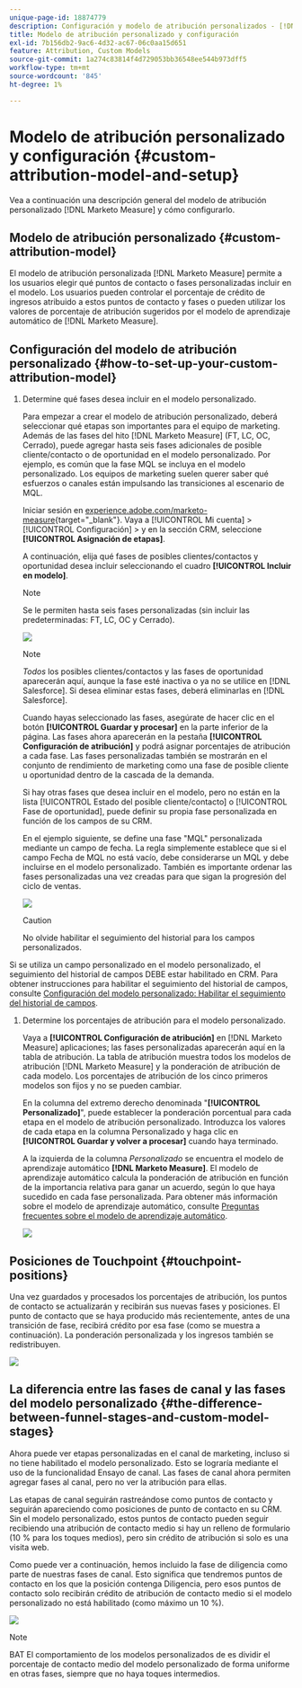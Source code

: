 ```yaml
---
unique-page-id: 18874779
description: Configuración y modelo de atribución personalizados - [!DNL Marketo Measure]
title: Modelo de atribución personalizado y configuración
exl-id: 7b156db2-9ac6-4d32-ac67-06c0aa15d651
feature: Attribution, Custom Models
source-git-commit: 1a274c83814f4d729053bb36548ee544b973dff5
workflow-type: tm+mt
source-wordcount: '845'
ht-degree: 1%

---
```


# Modelo de atribución personalizado y configuración {#custom-attribution-model-and-setup}

Vea a continuación una descripción general del modelo de atribución personalizado [!DNL Marketo Measure] y cómo configurarlo.

## Modelo de atribución personalizado {#custom-attribution-model}

El modelo de atribución personalizada [!DNL Marketo Measure] permite a los usuarios elegir qué puntos de contacto o fases personalizadas incluir en el modelo. Los usuarios pueden controlar el porcentaje de crédito de ingresos atribuido a estos puntos de contacto y fases o pueden utilizar los valores de porcentaje de atribución sugeridos por el modelo de aprendizaje automático de [!DNL Marketo Measure].

## Configuración del modelo de atribución personalizado {#how-to-set-up-your-custom-attribution-model}

1. Determine qué fases desea incluir en el modelo personalizado.

   Para empezar a crear el modelo de atribución personalizado, deberá seleccionar qué etapas son importantes para el equipo de marketing. Además de las fases del hito [!DNL Marketo Measure] (FT, LC, OC, Cerrado), puede agregar hasta seis fases adicionales de posible cliente/contacto o de oportunidad en el modelo personalizado. Por ejemplo, es común que la fase MQL se incluya en el modelo personalizado. Los equipos de marketing suelen querer saber qué esfuerzos o canales están impulsando las transiciones al escenario de MQL.

   Iniciar sesión en [experience.adobe.com/marketo-measure](https://experience.adobe.com/marketo-measure){target="_blank"}. Vaya a [!UICONTROL Mi cuenta] > [!UICONTROL Configuración] > y en la sección CRM, seleccione **[!UICONTROL Asignación de etapas]**.

   A continuación, elija qué fases de posibles clientes/contactos y oportunidad desea incluir seleccionando el cuadro **[!UICONTROL Incluir en modelo]**.

   >[!NOTE]
   >
   >Se le permiten hasta seis fases personalizadas (sin incluir las predeterminadas: FT, LC, OC y Cerrado).

   ![](assets/1-1.png)

   >[!NOTE]
   >
   >_Todos_ los posibles clientes/contactos y las fases de oportunidad aparecerán aquí, aunque la fase esté inactiva o ya no se utilice en [!DNL Salesforce]. Si desea eliminar estas fases, deberá eliminarlas en [!DNL Salesforce].

   Cuando hayas seleccionado las fases, asegúrate de hacer clic en el botón **[!UICONTROL Guardar y procesar]** en la parte inferior de la página. Las fases ahora aparecerán en la pestaña **[!UICONTROL Configuración de atribución]** y podrá asignar porcentajes de atribución a cada fase. Las fases personalizadas también se mostrarán en el conjunto de rendimiento de marketing como una fase de posible cliente u oportunidad dentro de la cascada de la demanda.

   Si hay otras fases que desea incluir en el modelo, pero no están en la lista [!UICONTROL Estado del posible cliente/contacto] o [!UICONTROL Fase de oportunidad], puede definir su propia fase personalizada en función de los campos de su CRM.

   En el ejemplo siguiente, se define una fase &quot;MQL&quot; personalizada mediante un campo de fecha. La regla simplemente establece que si el campo Fecha de MQL no está vacío, debe considerarse un MQL y debe incluirse en el modelo personalizado. También es importante ordenar las fases personalizadas una vez creadas para que sigan la progresión del ciclo de ventas.

   ![](assets/2-1.png)

   >[!CAUTION]
   >
   >No olvide habilitar el seguimiento del historial para los campos personalizados.

Si se utiliza un campo personalizado en el modelo personalizado, el seguimiento del historial de campos DEBE estar habilitado en CRM. Para obtener instrucciones para habilitar el seguimiento del historial de campos, consulte [Configuración del modelo personalizado: Habilitar el seguimiento del historial de campos](/help/advanced-marketo-measure-features/custom-attribution-models/custom-model-setup-enable-field-history-tracking.md).

1. Determine los porcentajes de atribución para el modelo personalizado.

   Vaya a **[!UICONTROL Configuración de atribución]** en [!DNL Marketo Measure] aplicaciones; las fases personalizadas aparecerán aquí en la tabla de atribución. La tabla de atribución muestra todos los modelos de atribución [!DNL Marketo Measure] y la ponderación de atribución de cada modelo. Los porcentajes de atribución de los cinco primeros modelos son fijos y no se pueden cambiar.

   En la columna del extremo derecho denominada &quot;**[!UICONTROL Personalizado]**&quot;, puede establecer la ponderación porcentual para cada etapa en el modelo de atribución personalizado. Introduzca los valores de cada etapa en la columna Personalizado y haga clic en **[!UICONTROL Guardar y volver a procesar]** cuando haya terminado.

   A la izquierda de la columna _Personalizado_ se encuentra el modelo de aprendizaje automático **[!DNL Marketo Measure]**. El modelo de aprendizaje automático calcula la ponderación de atribución en función de la importancia relativa para ganar un acuerdo, según lo que haya sucedido en cada fase personalizada. Para obtener más información sobre el modelo de aprendizaje automático, consulte [Preguntas frecuentes sobre el modelo de aprendizaje automático](/help/advanced-marketo-measure-features/custom-attribution-models/machine-learning-model-faq.md).

   ![](assets/3.png)

## Posiciones de Touchpoint {#touchpoint-positions}

Una vez guardados y procesados los porcentajes de atribución, los puntos de contacto se actualizarán y recibirán sus nuevas fases y posiciones. El punto de contacto que se haya producido más recientemente, antes de una transición de fase, recibirá crédito por esa fase (como se muestra a continuación). La ponderación personalizada y los ingresos también se redistribuyen.

![](assets/4.png)

## La diferencia entre las fases de canal y las fases del modelo personalizado {#the-difference-between-funnel-stages-and-custom-model-stages}

Ahora puede ver etapas personalizadas en el canal de marketing, incluso si no tiene habilitado el modelo personalizado. Esto se lograría mediante el uso de la funcionalidad Ensayo de canal. Las fases de canal ahora permiten agregar fases al canal, pero no ver la atribución para ellas.

Las etapas de canal seguirán rastreándose como puntos de contacto y seguirán apareciendo como posiciones de punto de contacto en su CRM. Sin el modelo personalizado, estos puntos de contacto pueden seguir recibiendo una atribución de contacto medio si hay un relleno de formulario (10 % para los toques medios), pero sin crédito de atribución si solo es una visita web.

Como puede ver a continuación, hemos incluido la fase de diligencia como parte de nuestras fases de canal. Esto significa que tendremos puntos de contacto en los que la posición contenga Diligencia, pero esos puntos de contacto solo recibirán crédito de atribución de contacto medio si el modelo personalizado no está habilitado (como máximo un 10 %).

![](assets/5.png)

>[!NOTE]
>
>BAT El comportamiento de los modelos personalizados de es dividir el porcentaje de contacto medio del modelo personalizado de forma uniforme en otras fases, siempre que no haya toques intermedios.
